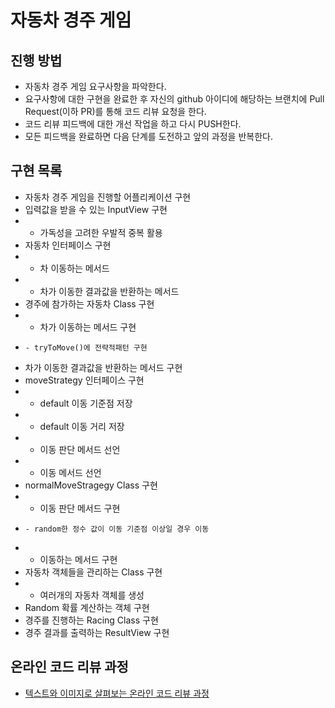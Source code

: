 # 자동차 경주 게임
## 진행 방법
* 자동차 경주 게임 요구사항을 파악한다.
* 요구사항에 대한 구현을 완료한 후 자신의 github 아이디에 해당하는 브랜치에 Pull Request(이하 PR)를 통해 코드 리뷰 요청을 한다.
* 코드 리뷰 피드백에 대한 개선 작업을 하고 다시 PUSH한다.
* 모든 피드백을 완료하면 다음 단계를 도전하고 앞의 과정을 반복한다.

## 구현 목록
* 자동차 경주 게임을 진행할 어플리케이션 구현
* 입력값을 받을 수 있는 InputView 구현
*   - 가독성을 고려한 우발적 중복 활용
* 자동차 인터페이스 구현
*   - 차 이동하는 메서드
*   - 차가 이동한 결과값을 반환하는 메서드
* 경주에 참가하는 자동차 Class 구현
*   - 차가 이동하는 메서드 구현
*     - tryToMove()에 전략적패턴 구현
*   차가 이동한 결과값을 반환하는 메서드 구현
* moveStrategy 인터페이스 구현
*   - default 이동 기준점 저장
*   - default 이동 거리 저장
*   - 이동 판단 메서드 선언
*   - 이동 메서드 선언
* normalMoveStragegy Class 구현
*   - 이동 판단 메서드 구현
*     - random한 정수 값이 이동 기준점 이상일 경우 이동
*   - 이동하는 메서드 구현
* 자동차 객체들을 관리하는 Class 구현
*   - 여러개의 자동차 객체를 생성
* Random 확률 계산하는 객체 구현
* 경주를 진행하는 Racing Class 구현
* 경주 결과를 출력하는 ResultView 구현

## 온라인 코드 리뷰 과정
* [텍스트와 이미지로 살펴보는 온라인 코드 리뷰 과정](https://github.com/next-step/nextstep-docs/tree/master/codereview)

